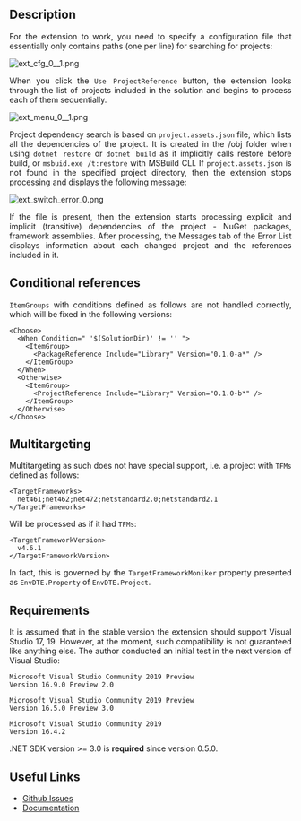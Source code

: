 ## Description

<div style="text-align: justify">
For the extension to work, you need to specify a configuration file that essentially only contains paths (one per line) for searching for projects:
</div>

![ext_cfg_0__1.png](https://github0username.gallerycdn.vsassets.io/extensions/github0username/dcb9fb28-5610-4a94-9471-4bf2d0556bc5/0.5.1/1612794019107/ext_cfg_0__1.png)

<div style="text-align: justify">
When you click the <code>Use ProjectReference</code> button, the extension looks through the list of projects included in the solution and begins to process each of them sequentially.
</div>

![ext_menu_0__1.png](https://github0username.gallerycdn.vsassets.io/extensions/github0username/dcb9fb28-5610-4a94-9471-4bf2d0556bc5/0.5.1/1612794760354/ext_menu_0__1.png)

<div style="text-align: justify">
Project dependency search is based on <code>project.assets.json</code> file, which lists all the dependencies of the project. It is created in the /obj folder when using <code>dotnet restore</code> or <code>dotnet build</code> as it implicitly calls restore before build, or <code>msbuid.exe /t:restore</code> with MSBuild CLI. If <code>project.assets.json</code> is not found in the specified project directory, then the extension stops processing and displays the following message:
</div>

![ext_switch_error_0.png](https://github0username.gallerycdn.vsassets.io/extensions/github0username/dcb9fb28-5610-4a94-9471-4bf2d0556bc5/0.4.1/1595159901231/ext_switch_error_0.png)

<div style="text-align: justify">
If the file is present, then the extension starts processing explicit and implicit (transitive) dependencies of the project - NuGet packages, framework assemblies. After processing, the Messages tab of the Error List displays information about each changed project and the references included in it.
</div>

## Conditional references

<div style="text-align: justify">
<code>ItemGroups</code> with conditions defined as follows are not handled correctly, which will be fixed in the following versions:
</div>

```
<Choose>
  <When Condition=" '$(SolutionDir)' != '' ">
    <ItemGroup>
      <PackageReference Include="Library" Version="0.1.0-a*" />
    </ItemGroup>
  </When>
  <Otherwise>
    <ItemGroup>
      <ProjectReference Include="Library" Version="0.1.0-b*" />
    </ItemGroup>
  </Otherwise>
</Choose>
```

## Multitargeting 

<div style="text-align: justify">
Multitargeting as such does not have special support, i.e. a project with <code>TFMs</code> defined as follows:
</div>

```
<TargetFrameworks>
  net461;net462;net472;netstandard2.0;netstandard2.1
</TargetFrameworks>
```

<div style="text-align: justify">
Will be processed as if it had <code>TFMs</code>:
</div>

```
<TargetFrameworkVersion>
  v4.6.1
</TargetFrameworkVersion>
```

<div style="text-align: justify">
In fact, this is governed by the <code>TargetFrameworkMoniker</code> property presented as <code>EnvDTE.Property</code> of <code>EnvDTE.Project</code>.
</div>

## Requirements

<div style="text-align: justify">
It is assumed that in the stable version the extension should support Visual Studio 17, 19. However, at the moment, such compatibility is not guaranteed like anything else. The author conducted an initial test in the next version of Visual Studio:
</div>

```
Microsoft Visual Studio Community 2019 Preview
Version 16.9.0 Preview 2.0
```

```
Microsoft Visual Studio Community 2019 Preview
Version 16.5.0 Preview 3.0
```

```
Microsoft Visual Studio Community 2019
Version 16.4.2
```

<div style="text-align: justify">
.NET SDK version >= 3.0 is <b>required</b> since version 0.5.0.
</div>

## Useful Links

 - [Github Issues](https://github.com/0UserName/NuGetSwitcher/issues)
 - [Documentation](https://0username.github.io/NuGetSwitcher/)
